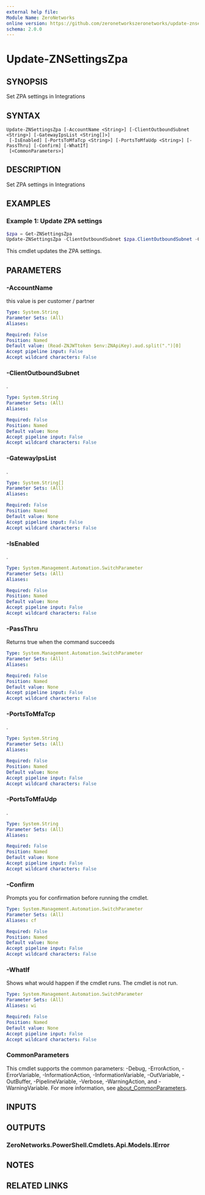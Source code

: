 ```yaml
---
external help file:
Module Name: ZeroNetworks
online version: https://github.com/zeronetworkszeronetworks/update-znsettingszpa
schema: 2.0.0
---
```


# Update-ZNSettingsZpa

## SYNOPSIS
Set ZPA settings in Integrations

## SYNTAX

```
Update-ZNSettingsZpa [-AccountName <String>] [-ClientOutboundSubnet <String>] [-GatewayIpsList <String[]>]
 [-IsEnabled] [-PortsToMfaTcp <String>] [-PortsToMfaUdp <String>] [-PassThru] [-Confirm] [-WhatIf]
 [<CommonParameters>]
```

## DESCRIPTION
Set ZPA settings in Integrations

## EXAMPLES

### Example 1: Update ZPA settings
```powershell
$zpa = Get-ZNSettingsZpa
Update-ZNSettingsZpa -ClientOutboundSubnet $zpa.ClientOutboundSubnet -GatewayIpsList $zpa.GatewayIpsList -IsEnabled:$zpa.IsEnabled -PortsToMfaTcp $zpa.PortsToMfaTcp -PortsToMfaUdp "21"
```

This cmdlet updates the ZPA settings.

## PARAMETERS

### -AccountName
this value is per customer / partner

```yaml
Type: System.String
Parameter Sets: (All)
Aliases:

Required: False
Position: Named
Default value: (Read-ZNJWTtoken $env:ZNApiKey).aud.split(".")[0]
Accept pipeline input: False
Accept wildcard characters: False
```

### -ClientOutboundSubnet
.

```yaml
Type: System.String
Parameter Sets: (All)
Aliases:

Required: False
Position: Named
Default value: None
Accept pipeline input: False
Accept wildcard characters: False
```

### -GatewayIpsList
.

```yaml
Type: System.String[]
Parameter Sets: (All)
Aliases:

Required: False
Position: Named
Default value: None
Accept pipeline input: False
Accept wildcard characters: False
```

### -IsEnabled
.

```yaml
Type: System.Management.Automation.SwitchParameter
Parameter Sets: (All)
Aliases:

Required: False
Position: Named
Default value: None
Accept pipeline input: False
Accept wildcard characters: False
```

### -PassThru
Returns true when the command succeeds

```yaml
Type: System.Management.Automation.SwitchParameter
Parameter Sets: (All)
Aliases:

Required: False
Position: Named
Default value: None
Accept pipeline input: False
Accept wildcard characters: False
```

### -PortsToMfaTcp
.

```yaml
Type: System.String
Parameter Sets: (All)
Aliases:

Required: False
Position: Named
Default value: None
Accept pipeline input: False
Accept wildcard characters: False
```

### -PortsToMfaUdp
.

```yaml
Type: System.String
Parameter Sets: (All)
Aliases:

Required: False
Position: Named
Default value: None
Accept pipeline input: False
Accept wildcard characters: False
```

### -Confirm
Prompts you for confirmation before running the cmdlet.

```yaml
Type: System.Management.Automation.SwitchParameter
Parameter Sets: (All)
Aliases: cf

Required: False
Position: Named
Default value: None
Accept pipeline input: False
Accept wildcard characters: False
```

### -WhatIf
Shows what would happen if the cmdlet runs.
The cmdlet is not run.

```yaml
Type: System.Management.Automation.SwitchParameter
Parameter Sets: (All)
Aliases: wi

Required: False
Position: Named
Default value: None
Accept pipeline input: False
Accept wildcard characters: False
```

### CommonParameters
This cmdlet supports the common parameters: -Debug, -ErrorAction, -ErrorVariable, -InformationAction, -InformationVariable, -OutVariable, -OutBuffer, -PipelineVariable, -Verbose, -WarningAction, and -WarningVariable. For more information, see [about_CommonParameters](http://go.microsoft.com/fwlink/?LinkID=113216).

## INPUTS

## OUTPUTS

### ZeroNetworks.PowerShell.Cmdlets.Api.Models.IError

## NOTES

## RELATED LINKS

